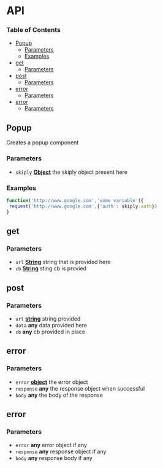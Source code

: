 # API

<!-- Generated by documentation.js. Update this documentation by updating the source code. -->

### Table of Contents

-   [Popup](#popup)
    -   [Parameters](#parameters)
    -   [Examples](#examples)
-   [get](#get)
    -   [Parameters](#parameters-1)
-   [post](#post)
    -   [Parameters](#parameters-2)
-   [error](#error)
    -   [Parameters](#parameters-3)
-   [error](#error-1)
    -   [Parameters](#parameters-4)

## Popup

Creates a popup component

### Parameters

-   `skiply` **[Object](https://developer.mozilla.org/docs/Web/JavaScript/Reference/Global_Objects/Object)** the skiply object present here

### Examples

```javascript
function('http://www.google.com','some variable'){
 request('http://www.google.com',{'auth': skiply.auth})
}
```

## get

### Parameters

-   `url` **[String](https://developer.mozilla.org/docs/Web/JavaScript/Reference/Global_Objects/String)** string that is provided here
-   `cb` **[String](https://developer.mozilla.org/docs/Web/JavaScript/Reference/Global_Objects/String)** sting cb is provied

## post

### Parameters

-   `url` **[string](https://developer.mozilla.org/docs/Web/JavaScript/Reference/Global_Objects/String)** string provided
-   `data` **any** data provided here
-   `cb` **any** cb provided in place

## error

### Parameters

-   `error` **[object](https://developer.mozilla.org/docs/Web/JavaScript/Reference/Global_Objects/Object)** the error object
-   `response` **any** the response object when successful
-   `body` **any** the body of the response

## error

### Parameters

-   `error` **any** error object if any
-   `response` **any** response object if any
-   `body` **any** response body if any
